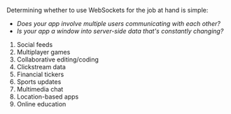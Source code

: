 Determining whether to use WebSockets for the job at hand is simple:

- *Does your app involve multiple users communicating with each other?*
- *Is your app a window into server-side data that's constantly changing?*

1. Social feeds
2. Multiplayer games
3. Collaborative editing/coding
4. Clickstream data
5. Financial tickers
6. Sports updates
7. Multimedia chat
8. Location-based apps
9. Online education
